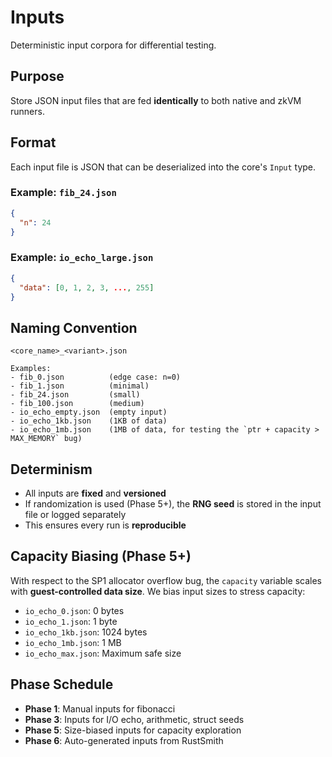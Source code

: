 # Inputs

Deterministic input corpora for differential testing.

## Purpose

Store JSON input files that are fed **identically** to both native and zkVM runners.

## Format

Each input file is JSON that can be deserialized into the core's `Input` type.

### Example: `fib_24.json`
```json
{
  "n": 24
}
```

### Example: `io_echo_large.json`
```json
{
  "data": [0, 1, 2, 3, ..., 255]
}
```

## Naming Convention

```
<core_name>_<variant>.json

Examples:
- fib_0.json          (edge case: n=0)
- fib_1.json          (minimal)
- fib_24.json         (small)
- fib_100.json        (medium)
- io_echo_empty.json  (empty input)
- io_echo_1kb.json    (1KB of data)
- io_echo_1mb.json    (1MB of data, for testing the `ptr + capacity > MAX_MEMORY` bug)
```

## Determinism

- All inputs are **fixed** and **versioned**
- If randomization is used (Phase 5+), the **RNG seed** is stored in the input file or logged separately
- This ensures every run is **reproducible**

## Capacity Biasing (Phase 5+)

With respect to the SP1 allocator overflow bug, the `capacity` variable scales with **guest-controlled data size**. We bias input sizes to stress capacity:

- `io_echo_0.json`: 0 bytes
- `io_echo_1.json`: 1 byte
- `io_echo_1kb.json`: 1024 bytes
- `io_echo_1mb.json`: 1 MB
- `io_echo_max.json`: Maximum safe size

## Phase Schedule

- **Phase 1**: Manual inputs for fibonacci
- **Phase 3**: Inputs for I/O echo, arithmetic, struct seeds
- **Phase 5**: Size-biased inputs for capacity exploration
- **Phase 6**: Auto-generated inputs from RustSmith

